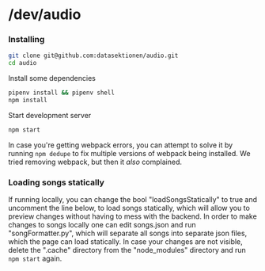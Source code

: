 # /dev/audio

### Installing

```bash
git clone git@github.com:datasektionen/audio.git
cd audio
```

Install some dependencies

```bash
pipenv install && pipenv shell
npm install
```

Start development server

```bash
npm start
```

In case you're getting webpack errors, you can attempt to solve it by
running `npm dedupe` to fix multiple versions of webpack being
installed. We tried removing webpack, but then it *also* complained.


### Loading songs statically

If running locally, you can change the bool "loadSongsStatically" to true and uncomment the line below, to load songs statically, which will allow you to preview changes without having to mess with the backend. In order to make changes to songs locally one can edit songs.json and run "songFormatter.py", which will separate all songs into separate json files, which the page can load statically. In case your changes are not visible, delete the ".cache" directory from the "node_modules" directory and run ```npm start``` again.
